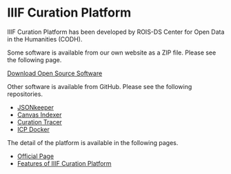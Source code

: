 # IIIF Curation Platform

IIIF Curation Platform has been developed by ROIS-DS Center for Open Data in the Humanities (CODH).

Some software is available from our own website as a ZIP file. Please see the following page.

[Download Open Source Software](https://codh.rois.ac.jp/software/download/)

Other software is available from GitHub. Please see the following repositories.

- [JSONkeeper](https://github.com/rois-codh/JSONkeeper)
- [Canvas Indexer](https://codh.rois.ac.jp/software/canvas-indexer/)
- [Curation Tracer](https://github.com/rois-codh/Curation-Tracer)
- [ICP Docker](https://github.com/rois-codh/iiif-curation-platform-docker)

The detail of the platform is available in the following pages.

- [Official Page](https://codh.rois.ac.jp/icp/)
- [Features of IIIF Curation Platform](https://codh.rois.ac.jp/iiif-curation-platform/)
